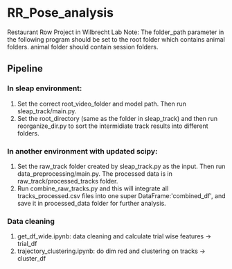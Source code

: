 # RR_Pose_analysis
Restaurant Row Project in Wilbrecht Lab
Note: The folder_path parameter in the following program should be set to the root folder which contains animal folders. animal folder should contain session folders.
## Pipeline
### In sleap environment:
1. Set the correct root_video_folder and model path. Then run sleap_track/main.py.
2. Set the root_directory (same as the folder in sleap_track) and then run reorganize_dir.py to sort the intermidiate track results into different folders.

### In another environment with updated scipy:
1. Set the raw_track folder created by sleap_track.py as the input. Then run data_preprocessing/main.py. The processed data is in raw_track/processed_tracks folder.
2. Run combine_raw_tracks.py and this will integrate all tracks_processed.csv files into one super DataFrame:'combined_df', and save it in processed_data folder for further analysis.

### Data cleaning
1. get_df_wide.ipynb: data cleaning and calculate trial wise features -> trial_df
2. trajectory_clustering.ipynb: do dim red and clustering on tracks -> cluster_df